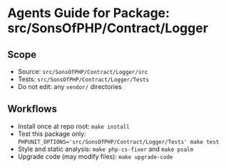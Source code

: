 # Agents Guide for Package: src/SonsOfPHP/Contract/Logger

## Scope

- Source: `src/SonsOfPHP/Contract/Logger/src`
- Tests: `src/SonsOfPHP/Contract/Logger/Tests`
- Do not edit: any `vendor/` directories

## Workflows

- Install once at repo root: `make install`
- Test this package only: `PHPUNIT_OPTIONS='src/SonsOfPHP/Contract/Logger/Tests' make test`
- Style and static analysis: `make php-cs-fixer` and `make psalm`
- Upgrade code (may modify files): `make upgrade-code`

